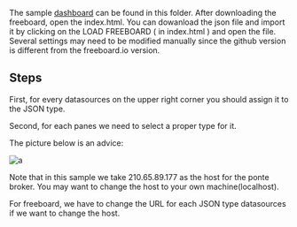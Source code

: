 The sample [dashboard](dashboard.json) can be found in this folder.
After downloading the freeboard, open the index.html. You can dowanload the json file and import it by clicking on the LOAD FREEBOARD ( in index.html ) and open the file.
Several settings may need to be modified manually since the github version is different from the freeboard.io version.


## Steps

First, for every datasources on the upper right corner you should assign it to the JSON type.

Second, for each panes we need to select a proper type for it.

The picture below is an advice:

![a](https://raw.github.com/DavWa/MTK/master/Freeboard/freeboard.png)

Note that in this sample we take 210.65.89.177 as the host for the ponte broker. You may want to change the host to your own machine(localhost).

For freeboard, we have to change the URL for each JSON type datasources if we want to change the host.
